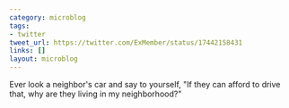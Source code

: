 ```yaml
---
category: microblog
tags:
- twitter
tweet_url: https://twitter.com/ExMember/status/17442158431
links: []
layout: microblog
---
```

Ever look a neighbor's car and say to yourself, "If they can afford to drive that, why are they living in my neighborhood?"
